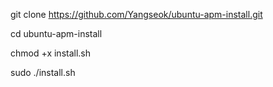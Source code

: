 git clone https://github.com/Yangseok/ubuntu-apm-install.git

cd ubuntu-apm-install

chmod +x install.sh

sudo ./install.sh

